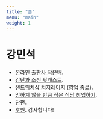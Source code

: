 ```yaml
---
title: "홈"
menu: "main"
weight: 1
---
```


# 강민석
- [온라인 출판사 작은배](https://jagunbae.com/about/).
- [강단과 소신 팟캐스트](https://podcast.jagunbae.com).
- [샌드위치샵 치지레이지](https://reviews.cheesylazy.com/) (영업 종료).
- [망하지 않을 만큼 작은 식당 창업하기](https://buy.stripe.com/cN201nbh50zs7hSaEH).
- [단편](https://kangmins.uk).
- [후원](https://liberapay.com/Kang/). 감사합니다!